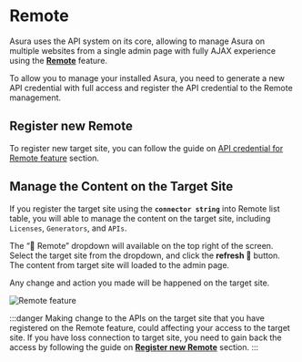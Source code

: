 # Remote

Asura uses the API system on its core, allowing to manage Asura on multiple websites from a single admin page with fully AJAX experience using the **[Remote](./remote)** feature.

To allow you to manage your installed Asura, you need to generate a new API credential with full access and register the API credential to the Remote management.


## Register new Remote

To register new target site, you can follow the guide on [API credential for Remote feature](./api#api-credential-for-remote-feature) section.


## Manage the Content on the Target Site

If you register the target site using the **`connector string`** into Remote list table, you will able to manage the content on the target site, including `Licenses`, `Generators`, and `APIs`.

The “📌 Remote” dropdown will available on the top right of the screen.
Select the target site from the dropdown, and click the **refresh 🔄️** button. The content from target site will loaded to the admin page.

Any change and action you made will be happened on the target site.

![Remote feature](/images/remote-feature.png)

:::danger
Making change to the APIs on the target site that you have registered on the Remote feature, could affecting your access to the target site.
If you have loss connection to target site, you need to gain back the access by following the guide on **[Register new Remote](#register-new-remote)** section.
:::